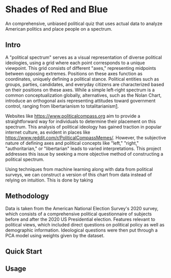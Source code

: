 # Shades of Red and Blue

An comprehensive, unbiased political quiz that uses actual data to analyze American politics and place people on a spectrum. 

## Intro

A "political spectrum" serves as a visual representation of diverse political ideologies, using a grid where each point corresponds to a unique viewpoint. This grid consists of different "axes," representing midpoints between opposing extremes. Positions on these axes function as coordinates, uniquely defining a political stance. Political entities such as groups, parties, candidates, and everyday citizens are characterized based on their positions on these axes. While a simple left-right spectrum is a common conceptualization globally, alternatives, such as the Nolan Chart, introduce an orthogonal axis representing attitudes toward government control, ranging from libertarianism to totalitarianism[1].

Websites like <https://www.politicalcompass.org> aim to provide a straightforward way for individuals to determine their placement on this spectrum. This analysis of political ideology has gained traction in popular internet culture, as evident in places like <https://www.reddit.com/r/PoliticalCompassMemes/>. However, the subjective nature of defining axes and political concepts like "left," "right," "authoritarian," or "libertarian" leads to varied interpretations. This project addresses this issue by seeking a more objective method of constructing a political spectrum.

Using techniques from machine learning along with data from political surveys, we can construct a version of this chart from data instead of relying on intuition. This is done by taking

[1]: https://polquiz.com/

## Methodology

Data is taken from the American National Election Survey's 2020 survey, which consists of a comprehensive political questionnaire of subjects before and after the 2020 US Presidential election. Features relevant to political views, which included direct questions on political policy as well as demographic information. Ideological questions were then put through a PCA model using weights given by the dataset.

## Quick Start

## Usage


